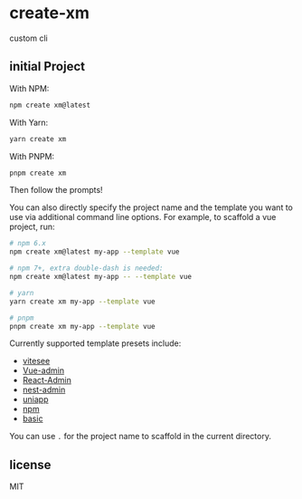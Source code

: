 # create-xm

custom cli

## initial Project

With NPM:

```bash
npm create xm@latest
```

With Yarn:

```bash
yarn create xm
```

With PNPM:

```bash
pnpm create xm
```

Then follow the prompts!

You can also directly specify the project name and the template you want to use via additional command line options. For example, to scaffold a vue project, run:

```bash
# npm 6.x
npm create xm@latest my-app --template vue 

# npm 7+, extra double-dash is needed:
npm create xm@latest my-app -- --template vue 

# yarn
yarn create xm my-app --template vue 

# pnpm
pnpm create xm my-app --template vue 
```

Currently supported template presets include:

- [vitesee](https://github.com/antfu/vitesse)
- [Vue-admin](https://github.com/xiaoyao-Ye/Vue-admin/tree/master)
- [React-Admin](https://github.com/xiaoyao-Ye/React-Admin/tree/master)
- [nest-admin](https://github.com/buqiyuan/nest-admin)
- [uniapp](https://github.com/xiaoyao-Ye/template/tree/main/uniapp)
- [npm](https://github.com/xiaoyao-Ye/template/tree/main/npm)
- [basic](https://github.com/xiaoyao-Ye/frontend-basic)

You can use `.` for the project name to scaffold in the current directory.

## license

MIT
